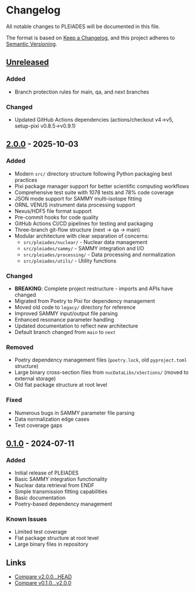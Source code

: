 # Changelog

All notable changes to PLEIADES will be documented in this file.

The format is based on [Keep a Changelog](https://keepachangelog.com/en/1.0.0/),
and this project adheres to [Semantic Versioning](https://semver.org/spec/v2.0.0.html).

## [Unreleased]

### Added
- Branch protection rules for main, qa, and next branches

### Changed
- Updated GitHub Actions dependencies (actions/checkout v4→v5, setup-pixi v0.8.5→v0.9.1)

## [2.0.0] - 2025-10-03

### Added
- Modern `src/` directory structure following Python packaging best practices
- Pixi package manager support for better scientific computing workflows
- Comprehensive test suite with 1078 tests and 78% code coverage
- JSON mode support for SAMMY multi-isotope fitting
- ORNL VENUS instrument data processing support
- Nexus/HDF5 file format support
- Pre-commit hooks for code quality
- GitHub Actions CI/CD pipelines for testing and packaging
- Three-branch git-flow structure (next → qa → main)
- Modular architecture with clear separation of concerns:
  - `src/pleiades/nuclear/` - Nuclear data management
  - `src/pleiades/sammy/` - SAMMY integration and I/O
  - `src/pleiades/processing/` - Data processing and normalization
  - `src/pleiades/utils/` - Utility functions

### Changed
- **BREAKING**: Complete project restructure - imports and APIs have changed
- Migrated from Poetry to Pixi for dependency management
- Moved old code to `legacy/` directory for reference
- Improved SAMMY input/output file parsing
- Enhanced resonance parameter handling
- Updated documentation to reflect new architecture
- Default branch changed from `main` to `next`

### Removed
- Poetry dependency management files (`poetry.lock`, old `pyproject.toml` structure)
- Large binary cross-section files from `nucDataLibs/xSections/` (moved to external storage)
- Old flat package structure at root level

### Fixed
- Numerous bugs in SAMMY parameter file parsing
- Data normalization edge cases
- Test coverage gaps

## [0.1.0] - 2024-07-11

### Added
- Initial release of PLEIADES
- Basic SAMMY integration functionality
- Nuclear data retrieval from ENDF
- Simple transmission fitting capabilities
- Basic documentation
- Poetry-based dependency management

### Known Issues
- Limited test coverage
- Flat package structure at root level
- Large binary files in repository

## Links
- [Compare v2.0.0...HEAD](https://github.com/lanl/PLEIADES/compare/v2.0...HEAD)
- [Compare v0.1.0...v2.0.0](https://github.com/lanl/PLEIADES/compare/v0.1...v2.0)

[Unreleased]: https://github.com/lanl/PLEIADES/compare/v2.0...HEAD
[2.0.0]: https://github.com/lanl/PLEIADES/compare/v0.1...v2.0
[0.1.0]: https://github.com/lanl/PLEIADES/releases/tag/v0.1
